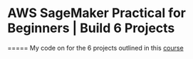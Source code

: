 # AWS SageMaker Practical for Beginners | Build 6 Projects
=====
My code on for the 6 projects outlined in this [course](https://www.udemy.com/course/practical-aws-sagemaker-6-real-world-case-studies/learn/lecture/21110086#overview)
